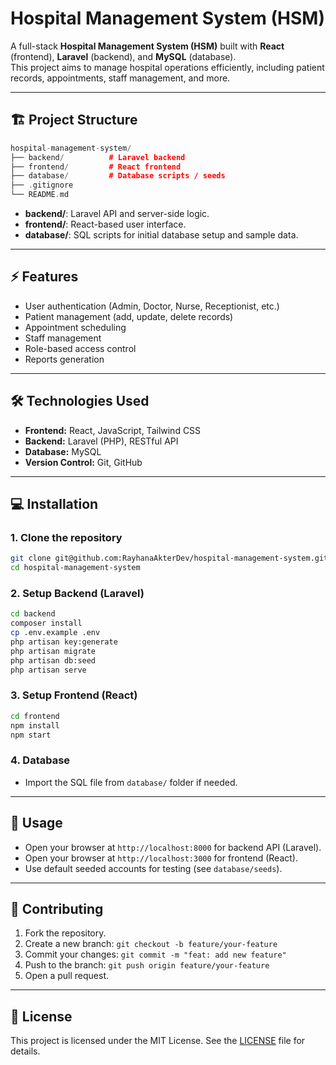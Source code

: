 # Hospital Management System (HSM)

A full-stack **Hospital Management System (HSM)** built with **React** (frontend), **Laravel** (backend), and **MySQL** (database).  
This project aims to manage hospital operations efficiently, including patient records, appointments, staff management, and more.

---

## 🏗️ Project Structure

```cpp
hospital-management-system/
├── backend/          # Laravel backend
├── frontend/         # React frontend
├── database/         # Database scripts / seeds
├── .gitignore
└── README.md
```

- **backend/**: Laravel API and server-side logic.
- **frontend/**: React-based user interface.
- **database/**: SQL scripts for initial database setup and sample data.

---

## ⚡ Features

- User authentication (Admin, Doctor, Nurse, Receptionist, etc.)
- Patient management (add, update, delete records)
- Appointment scheduling
- Staff management
- Role-based access control
- Reports generation

---

## 🛠️ Technologies Used

- **Frontend:** React, JavaScript, Tailwind CSS
- **Backend:** Laravel (PHP), RESTful API
- **Database:** MySQL
- **Version Control:** Git, GitHub

---

## 💻 Installation

### 1. Clone the repository

```bash
git clone git@github.com:RayhanaAkterDev/hospital-management-system.git 
cd hospital-management-system
```

### 2. Setup Backend (Laravel)

```bash
cd backend
composer install
cp .env.example .env
php artisan key:generate
php artisan migrate
php artisan db:seed
php artisan serve
```

### 3. Setup Frontend (React)

```bash
cd frontend
npm install
npm start
```

### 4. Database

- Import the SQL file from `database/` folder if needed.

---

## 📄 Usage

- Open your browser at `http://localhost:8000` for backend API (Laravel).  
- Open your browser at `http://localhost:3000` for frontend (React).  
- Use default seeded accounts for testing (see `database/seeds`).

---

## 🤝 Contributing

1. Fork the repository.
2. Create a new branch: `git checkout -b feature/your-feature`
3. Commit your changes: `git commit -m "feat: add new feature"`
4. Push to the branch: `git push origin feature/your-feature`
5. Open a pull request.

---

## 📄 License

This project is licensed under the MIT License. See the [LICENSE](LICENSE) file for details.
